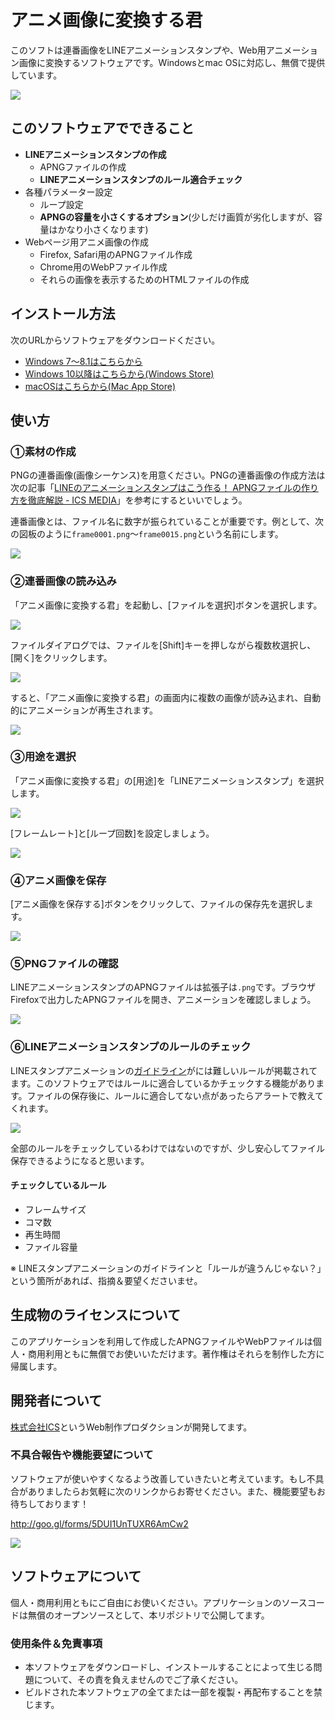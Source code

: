 # アニメ画像に変換する君

このソフトは連番画像をLINEアニメーションスタンプや、Web用アニメーション画像に変換するソフトウェアです。Windowsとmac OSに対応し、無償で提供しています。


![](imgs/help-thumb.png)


## このソフトウェアでできること

- **LINEアニメーションスタンプの作成**
  - APNGファイルの作成
  - **LINEアニメーションスタンプのルール適合チェック**
- 各種パラメーター設定
  - ループ設定
  - **APNGの容量を小さくするオプション**(少しだけ画質が劣化しますが、容量はかなり小さくなります)
- Webページ用アニメ画像の作成
  - Firefox, Safari用のAPNGファイル作成
  - Chrome用のWebPファイル作成
  - それらの画像を表示するためのHTMLファイルの作成

## インストール方法

次のURLからソフトウェアをダウンロードください。

- [Windows 7〜8.1はこちらから](https://github.com/ics-creative/160609_animation-image-generator/blob/master/help/Help_Windows.md)
- [Windows 10以降はこちらから(Windows Store)](https://www.microsoft.com/ja-jp/p/%E3%82%A2%E3%83%8B%E3%83%A1%E7%94%BB%E5%83%8F%E3%81%AB%E5%A4%89%E6%8F%9B%E3%81%99%E3%82%8B%E5%90%9B/9n36kvc52st9?activetab)
- [macOSはこちらから(Mac App Store)](https://itunes.apple.com/jp/app/anime-hua-xiangni-bian-huansuru/id1127676902?mt=12)

## 使い方

### ①素材の作成

PNGの連番画像(画像シーケンス)を用意ください。PNGの連番画像の作成方法は次の記事「[LINEのアニメーションスタンプはこう作る！ APNGファイルの作り方を徹底解説 - ICS MEDIA](https://ics.media/entry/12268/2)」を参考にするといいでしょう。

連番画像とは、ファイル名に数字が振られていることが重要です。例として、次の図板のように`frame0001.png`〜`frame0015.png`という名前にします。

![](https://ics.media/wp-content/uploads/2016/06/160603_line_stamp_06.jpg)

### ②連番画像の読み込み

「アニメ画像に変換する君」を起動し、[ファイルを選択]ボタンを選択します。

![](imgs/help-step-file-select.png)


ファイルダイアログでは、ファイルを[Shift]キーを押しながら複数枚選択し、[開く]をクリックします。


![](imgs/help-step-file-select-finder.png)

すると、「アニメ画像に変換する君」の画面内に複数の画像が読み込まれ、自動的にアニメーションが再生されます。

![](imgs/help-step-imported.png)

### ③用途を選択

「アニメ画像に変換する君」の[用途]を「LINEアニメーションスタンプ」を選択します。

![](imgs/help-select-preset.png)

[フレームレート]と[ループ回数]を設定しましょう。

![](imgs/help-set-anim.png)

### ④アニメ画像を保存

[アニメ画像を保存する]ボタンをクリックして、ファイルの保存先を選択します。

![](imgs/help-save.png)

### ⑤PNGファイルの確認

LINEアニメーションスタンプのAPNGファイルは拡張子は`.png`です。ブラウザFirefoxで出力したAPNGファイルを開き、アニメーションを確認しましょう。

![](imgs/help-firefox.png)

### ⑥LINEアニメーションスタンプのルールのチェック

LINEスタンプアニメーションの[ガイドライン](https://creator.line.me/ja/guideline/animationsticker/detail/)がには難しいルールが掲載されてます。このソフトウェアではルールに適合しているかチェックする機能があります。ファイルの保存後に、ルールに適合してない点があったらアラートで教えてくれます。

![](imgs/help-validate.png)

全部のルールをチェックしているわけではないのですが、少し安心してファイル保存できるようになると思います。

#### チェックしているルール

- フレームサイズ
- コマ数
- 再生時間
- ファイル容量

※ LINEスタンプアニメーションのガイドラインと「ルールが違うんじゃない？」という箇所があれば、指摘＆要望くださいませ。

## 生成物のライセンスについて

このアプリケーションを利用して作成したAPNGファイルやWebPファイルは個人・商用利用ともに無償でお使いいただけます。著作権はそれらを制作した方に帰属します。



## 開発者について

[株式会社ICS](https://ics.media/)というWeb制作プロダクションが開発してます。


### 不具合報告や機能要望について

ソフトウェアが使いやすくなるよう改善していきたいと考えています。もし不具合がありましたらお気軽に次のリンクからお寄せください。また、機能要望もお待ちしております！

http://goo.gl/forms/5DUI1UnTUXR6AmCw2

![](imgs/help-enquete.png)

## ソフトウェアについて

個人・商用利用ともにご自由にお使いください。アプリケーションのソースコードは無償のオープンソースとして、本リポジトリで公開してます。

### 使用条件＆免責事項

- 本ソフトウェアをダウンロードし、インストールすることによって生じる問題について、その責を負えませんのでご了承ください。
- ビルドされた本ソフトウェアの全てまたは一部を複製・再配布することを禁じます。
